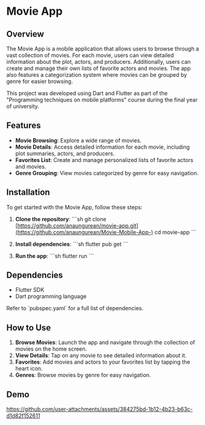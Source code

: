 # Movie App

## Overview
The Movie App is a mobile application that allows users to browse through a vast collection of movies. For each movie, users can view detailed information about the plot, actors, and producers. Additionally, users can create and manage their own lists of favorite actors and movies. The app also features a categorization system where movies can be grouped by genre for easier browsing.

This project was developed using Dart and Flutter as part of the "Programming techniques on mobile platforms" course during the final year of university.

## Features
- **Movie Browsing**: Explore a wide range of movies.
- **Movie Details**: Access detailed information for each movie, including plot summaries, actors, and producers.
- **Favorites List**: Create and manage personalized lists of favorite actors and movies.
- **Genre Grouping**: View movies categorized by genre for easy navigation.

## Installation
To get started with the Movie App, follow these steps:

1. **Clone the repository**:
   \`\`\`sh
   git clone [https://github.com/anaungurean/movie-app.git](https://github.com/anaungurean/Movie-Mobile-App-)
   cd movie-app
   \`\`\`

2. **Install dependencies**:
   \`\`\`sh
   flutter pub get
   \`\`\`

3. **Run the app**:
   \`\`\`sh
   flutter run
   \`\`\`

## Dependencies
- Flutter SDK
- Dart programming language

Refer to \`pubspec.yaml\` for a full list of dependencies.

## How to Use
1. **Browse Movies**: Launch the app and navigate through the collection of movies on the home screen.
2. **View Details**: Tap on any movie to see detailed information about it.
3. **Favorites**: Add movies and actors to your favorites list by tapping the heart icon.
4. **Genres**: Browse movies by genre for easy navigation.

## Demo 
https://github.com/user-attachments/assets/384275bd-1b12-4b23-b63c-d1d82f152611

